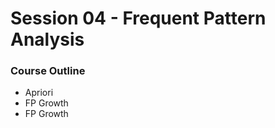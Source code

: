 # Session 04 - Frequent Pattern Analysis

### Course Outline

<ul>
  <li>Apriori</li>
  <li>FP Growth</li>
  <li>FP Growth</li>
</ul>
